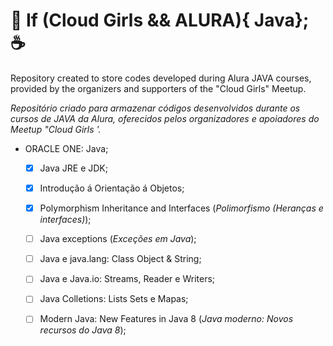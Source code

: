 # :girl: If (Cloud Girls && ALURA){ Java}; :coffee:

Repository created to store codes developed during Alura JAVA courses, provided by the organizers and supporters of the "Cloud Girls" Meetup. 

_Repositório criado para armazenar códigos desenvolvidos durante os cursos de JAVA da Alura, oferecidos pelos organizadores e apoiadores do Meetup "Cloud Girls '._

* ORACLE ONE: Java;
  - [x] Java JRE e JDK;
  - [x] Introdução á Orientação á Objetos;
  - [x] Polymorphism Inheritance and Interfaces (_Polimorfismo (Heranças e interfaces)_);
  - [ ] Java exceptions (_Exceções em Java_);
  - [ ] Java e java.lang: Class Object & String;
  - [ ] Java e Java.io: Streams, Reader e Writers;
  - [ ] Java Colletions: Lists Sets e Mapas;
  - [ ] Modern Java: New Features in Java 8 (_Java moderno: Novos recursos do Java 8_);


